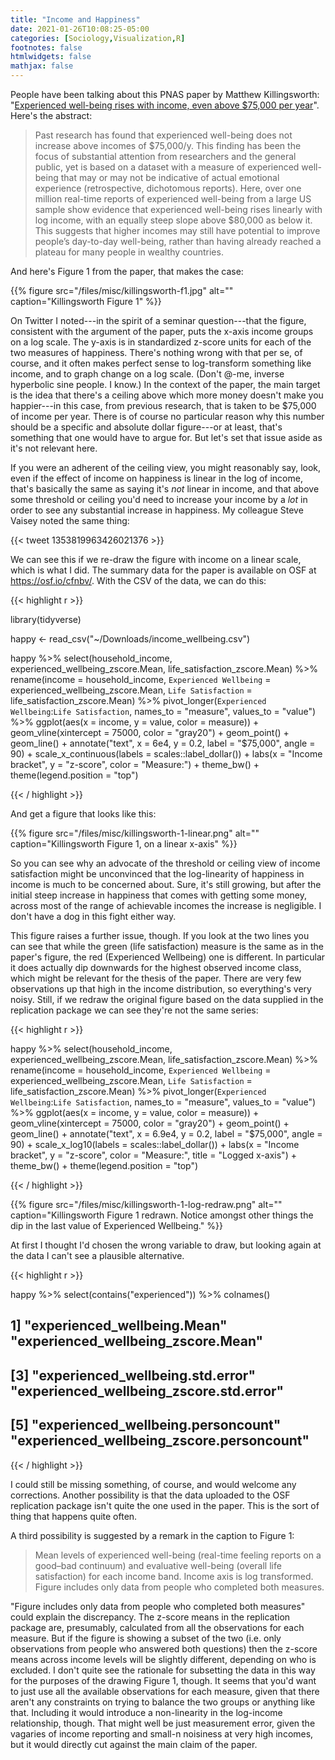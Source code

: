 ```yaml
---
title: "Income and Happiness"
date: 2021-01-26T10:08:25-05:00
categories: [Sociology,Visualization,R]
footnotes: false
htmlwidgets: false
mathjax: false
---
```


People have been talking about this PNAS paper by Matthew Killingsworth: "[Experienced well-being rises with income, even above $75,000 per year](https://www.pnas.org/content/pnas/118/4/e2016976118.full.pdf)". Here's the abstract:

> Past research has found that experienced well-being does not increase above incomes of $75,000/y. This finding has been the focus of substantial attention from researchers and the general public, yet is based on a dataset with a measure of experienced well-being that may or may not be indicative of actual emotional experience (retrospective, dichotomous reports). Here, over one million real-time reports of experienced well-being from a large US sample show evidence that experienced well-being rises linearly with log income, with an equally steep slope above $80,000 as below it. This suggests that higher incomes may still have potential to improve people’s day-to-day well-being, rather than having already reached a plateau for many people in wealthy countries.

And here's Figure 1 from the paper, that makes the case:

{{% figure src="/files/misc/killingsworth-f1.jpg" alt="" caption="Killingsworth Figure 1" %}}

On Twitter I noted---in the spirit of a seminar question---that the figure, consistent with the argument of the paper, puts the x-axis income groups on a log scale. The y-axis is in standardized z-score units for each of the two measures of happiness. There's nothing wrong with that per se, of course, and it often makes perfect sense to log-transform something like income, and to graph change on a log scale. (Don't @-me, inverse hyperbolic sine people. I know.) In the context of the paper, the main target is the idea that there's a ceiling above which more money doesn't make you happier---in this case, from previous research, that is taken to be $75,000 of income per year. There is of course no particular reason why this number should be a specific and absolute dollar figure---or at least, that's something that one would have to argue for. But let's set that issue aside as it's not relevant here. 

If you were an adherent of the ceiling view, you might reasonably say, look, even if the effect of income on happiness is linear in the log of income, that's basically the same as saying it's _not_ linear in income, and that above some threshold or ceiling you'd need to increase your income by a _lot_ in order to see any substantial increase in happiness. My colleague Steve Vaisey noted the same thing:

{{< tweet 1353819963426021376 >}}

We can see this if we re-draw the figure with income on a linear scale, which is what I did. The summary data for the paper is available on OSF at <https://osf.io/cfnbv/>. With the CSV of the data, we can do this:

{{< highlight r >}}

library(tidyverse)

happy <- read_csv("~/Downloads/income_wellbeing.csv")

happy %>% 
  select(household_income, 
         experienced_wellbeing_zscore.Mean, 
         life_satisfaction_zscore.Mean) %>% 
  rename(income = household_income, 
         `Experienced Wellbeing` = experienced_wellbeing_zscore.Mean, 
         `Life Satisfaction` = life_satisfaction_zscore.Mean) %>% 
  pivot_longer(`Experienced Wellbeing`:`Life Satisfaction`, 
               names_to = "measure", 
               values_to = "value") %>% 
  ggplot(aes(x = income, y = value, color = measure)) + 
  geom_vline(xintercept = 75000, color = "gray20") + 
  geom_point() + 
  geom_line() + 
  annotate("text", x = 6e4, y = 0.2, label = "$75,000", angle = 90) + 
  scale_x_continuous(labels = scales::label_dollar()) + 
  labs(x = "Income bracket", y = "z-score", color = "Measure:") + 
  theme_bw() + 
  theme(legend.position = "top")

{{< / highlight >}}

And get a figure that looks like this:

{{% figure src="/files/misc/killingsworth-1-linear.png" alt="" caption="Killingsworth Figure 1, on a linear x-axis" %}}

So you can see why an advocate of the threshold or ceiling view of income satisfaction might be unconvinced that the log-linearity of happiness in income is much to be concerned about. Sure, it's still growing, but after the initial steep increase in happiness that comes with getting some money, across most of the range of achievable incomes the increase is negligible. I don't have a dog in this fight either way.

This figure raises a further issue, though. If you look at the two lines you can see that while the green (life satisfaction) measure is the same as in the paper's figure, the red (Experienced Wellbeing) one is different. In particular it does actually dip downwards for the highest observed income class, which might be relevant for the thesis of the paper. There are very few observations up that high in the income distribution, so everything's very noisy. Still, if we redraw the original figure based on the data supplied in the replication package we can see they're not the same series:

{{< highlight r >}}

happy %>% 
  select(household_income, 
         experienced_wellbeing_zscore.Mean, 
         life_satisfaction_zscore.Mean) %>% 
  rename(income = household_income, 
         `Experienced Wellbeing` = experienced_wellbeing_zscore.Mean, 
         `Life Satisfaction` = life_satisfaction_zscore.Mean) %>% 
  pivot_longer(`Experienced Wellbeing`:`Life Satisfaction`, 
               names_to = "measure", 
               values_to = "value") %>% 
  ggplot(aes(x = income, y = value, color = measure)) + 
  geom_vline(xintercept = 75000, color = "gray20") + 
  geom_point() + 
  geom_line() + 
  annotate("text", x = 6.9e4, y = 0.2, label = "$75,000", angle = 90) + 
  scale_x_log10(labels = scales::label_dollar()) + 
  labs(x = "Income bracket", y = "z-score", color = "Measure:", 
       title = "Logged x-axis") + 
  theme_bw() + 
  theme(legend.position = "top")


{{< / highlight >}}


{{% figure src="/files/misc/killingsworth-1-log-redraw.png" alt="" caption="Killingsworth Figure 1 redrawn. Notice amongst other things the dip in the last value of Experienced Wellbeing." %}}

At first I thought I'd chosen the wrong variable to draw, but looking again at the data I can't see a plausible alternative.

{{< highlight r >}}

happy %>% 
  select(contains("experienced")) %>% 
  colnames()

## 1] "experienced_wellbeing.Mean"               "experienced_wellbeing_zscore.Mean"       
## [3] "experienced_wellbeing.std.error"          "experienced_wellbeing_zscore.std.error"  
## [5] "experienced_wellbeing.personcount"        "experienced_wellbeing_zscore.personcount"

{{< / highlight >}}

I could still be missing something, of course, and would welcome any corrections. Another possibility is that the data uploaded to the OSF replication package isn't quite the one used in the paper. This is the sort of thing that happens quite often. 

A third possibility is suggested by a remark in the caption to Figure 1:

> Mean levels of experienced well-being (real-time feeling reports on a good–bad continuum) and evaluative well-being (overall life satisfaction) for each income band. Income axis is log transformed. Figure includes only data from people who completed both measures.

"Figure includes only data from people who completed both measures" could explain the discrepancy. The z-score means in the replication package are, presumably, calculated from all the observations for each measure. But if the figure is showing a subset of the two (i.e. only observations from people who answered both questions) then the z-score means across income levels will be slightly different, depending on who is excluded. I don't quite see the rationale for subsetting the data in this way for the purposes of the drawing Figure 1, though. It seems that you'd want to just use all the available observations for each measure, given that there aren't any constraints on trying to balance the two groups or anything like that. Including it would introduce a non-linearity in the log-income relationship, though. That might well be just measurement error, given the vagaries of income reporting and small-n noisiness at very high incomes, but it would directly cut against the main claim of the paper.

